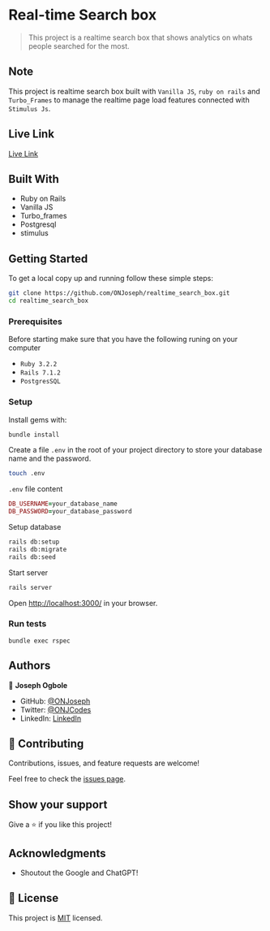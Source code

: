 # Real-time Search box
> This project is a realtime search box that shows analytics on whats people searched for the most.

## Note
This project is realtime search box built with `Vanilla JS`, `ruby on rails` and `Turbo_Frames` to manage the realtime page load features connected with `Stimulus Js`.

## Live Link
[Live Link]()

## Built With

- Ruby on Rails
- Vanilla JS
- Turbo_frames
- Postgresql
- stimulus

## Getting Started

To get a local copy up and running follow these simple steps:

```sh
git clone https://github.com/ONJoseph/realtime_search_box.git
cd realtime_search_box
```

### Prerequisites
Before starting make sure that you have the following runing on your computer

- `Ruby 3.2.2`
- `Rails 7.1.2`
- `PostgresSQL`

### Setup

Install gems with:

```sh
bundle install
```

Create a file `.env` in the root of your project directory to store your database name and the password.

```sh
touch .env
```

`.env` file content

```ruby
DB_USERNAME=your_database_name
DB_PASSWORD=your_database_password
```

Setup database

```sh
rails db:setup
rails db:migrate
rails db:seed
```

Start server 

```sh
rails server
```

Open [http://localhost:3000/](http://localhost:3000/]) in your browser.
 
### Run tests

```
bundle exec rspec
```

## Authors

👤 **Joseph Ogbole**

- GitHub: [@ONJoseph](https://github.com/ONJoseph)
- Twitter: [@ONJCodes](https://twitter.com/ONJCodes)
- LinkedIn: [LinkedIn](https://www.linkedin.com/in/o-n-joseph-ba8425147/)

## 🤝 Contributing

Contributions, issues, and feature requests are welcome!

Feel free to check the [issues page](https://github.com/ONJoseph/realtime_search_box/issues).

## Show your support

Give a ⭐️ if you like this project!

## Acknowledgments

- Shoutout the Google and ChatGPT!

## 📝 License

This project is [MIT](./MIT.md) licensed.
